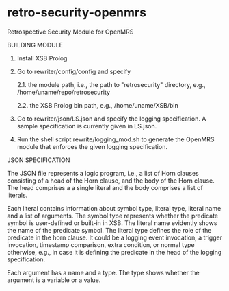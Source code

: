 # retro-security-openmrs
Retrospective Security Module for OpenMRS

BUILDING MODULE

1. Install XSB Prolog

2. Go to rewriter/config/config and specify

    2.1. the module path, i.e., the path to "retrosecurity" directory, e.g., /home/uname/repo/retrosecurity

    2.2. the XSB Prolog bin path, e.g., /home/uname/XSB/bin

3. Go to rewriter/json/LS.json and specify the logging specification. A sample specification is currently given in LS.json. 

4. Run the shell script rewrite/logging_mod.sh to generate the OpenMRS module that enforces the given logging specification. 


JSON SPECIFICATION 

The JSON file represents a logic program, i.e., a list of Horn clauses consisting of a head of the Horn clause, and the body of the Horn clause. The head comprises a a single literal and the body comprises a list of literals. 

Each literal contains information about symbol type, literal type, literal name and a list of arguments. The symbol type represents whether the predicate symbol is user-defined or built-in in XSB. The literal name evidently shows the name of the predicate symbol. The literal type defines the role of the predicate in the horn clause. It could be a logging event invocation, a trigger invocation, timestamp comparison, extra condition, or normal type otherwise, e.g., in case it is defining the predicate in the head of the logging specification.

Each argument has a name and a type. The type shows whether the argument is a variable or a value.



